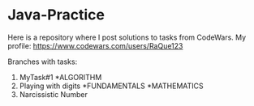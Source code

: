 # Java-Practice

Here is a repository where I post solutions to tasks from CodeWars. 
My profile: https://www.codewars.com/users/RaQue123

Branches with tasks:
1.  MyTask#1  *ALGORITHM 
2.  Playing with digits *FUNDAMENTALS   *MATHEMATICS
3.  Narcissistic Number
